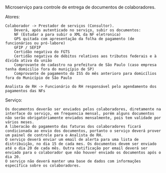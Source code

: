 Microserviço para controle de entrega de documentos de colaboradores.


Atores:

	Colaborador -> Prestador de serviços (Consultor). 
		Deverá, após autenticado no serviço, subir os documentos:
		NF (Estudar a para subir o XML da NF eletronica)
		GPS quitada com apresentação da folha de pagamento (de funcionários ou pró-labore)
		GFIP / SEFIP
		Certidão negativa do FGTS
		Certidão negativa de débitos relativos aos tributos federais e à dívida ativa da união
		Comprovante de cadastro na prefeitura de São Paulo (caso empresa tenha domicilio fora do muniçípio de SP)
		Comprovante de pagamento do ISS do mês anterioro para domicílios fora do Município de São Paulo
	
	Analista de RH -> Funcionário do RH responsável pelo agendamento dos pagamentos das NFs
	
Serviço:

	Os documentos deverão ser enviados pelos colaboradores, diretamente na interface do serviço, em frequencia mensal, porém alguns documentos não serão obrigatóriamente enviados mensalmente, pois tem validade por vários meses.
	A liberacão do pagamento das faturas dos colaboradores ficará condicionada ao envio dos documentos, portanto o serviço deverá prover um painel de controle para o Analista de RH.
	O serviço deverá enviar um email de alerta para uma lista de distribuição, no dia 15 de cada mes. Os documentos devem ser enviado até o dia 20 de cada mês. Outra notificação por email deverá ser enviado para o colaborador que não houver enviado os documentos após o dia 20.
	O serviço não deverá manter uma base de dados com informações específica sobre os colaboradores.
